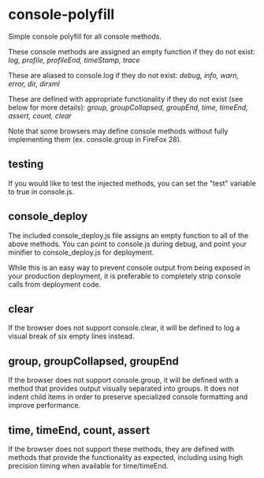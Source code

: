 console-polyfill
================

Simple console polyfill for all console methods.

These console methods are assigned an empty function if they do not exist: *log, profile, profileEnd, timeStamp, trace*

These are aliased to console.log if they do not exist: *debug, info, warn, error, dir, dirxml*

These are defined with appropriate functionality if they do not exist (see below for more details): *group, groupCollapsed, groupEnd, time, timeEnd, assert, count, clear*

Note that some browsers may define console methods without fully implementing them (ex. console.group in FireFox 28).

testing
-------
If you would like to test the injected methods, you can set the "test" variable to true in console.js.

console_deploy
--------------

The included console\_deploy.js file assigns an empty function to all of the above methods. You can point to console.js during debug, and point your minifier to console\_deploy.js for deployment.

While this is an easy way to prevent console output from being exposed in your production deployment, it is preferable to completely strip console calls from deployment code.

clear
-----

If the browser does not support console.clear, it will be defined to log a visual break of six empty lines instead.

group, groupCollapsed, groupEnd
-------------------------------

If the browser does not support console.group, it will be defined with a method that provides output visually separated into groups. It does not indent child items in order to preserve specialized console formatting and improve performance.

time, timeEnd, count, assert
----------------------------

If the browser does not support these methods, they are defined with methods that provide the functionality as expected, including using high precision timing when available for time/timeEnd.